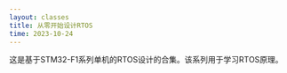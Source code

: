 ```yaml
---
layout: classes
title: 从零开始设计RTOS
time: 2023-10-24
---
```

这是基于STM32-F1系列单机的RTOS设计的合集。该系列用于学习RTOS原理。